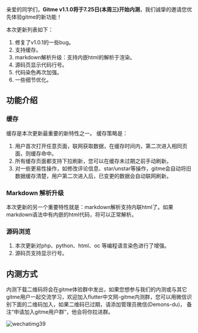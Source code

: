 亲爱的同学们，**Gitme v1.1.0将于7.25日(本周三)开始内测**，我们诚挚的邀请您优先体验gitme的新功能！

本次更新列表如下：

1. 修复了v1.0.1的一些bug。
2. 支持缓存。
3. markdown解析升级：支持内嵌html的解析于渲染。
4. 源码页显示代码行号。
5. 代码染色再次加强。
6. 一些细节优化。

## 功能介绍

### 缓存

缓存是本次更新最重要的新特性之一。 缓存策略是：

1. 用户首次打开任意页面，联网获取数据，在缓存时间内，第二次进入相同页面，则缓存命中。
2. 所有缓存页面都支持下拉刷新，您可以在缓存未过期之前手动刷新。
3. 对一些更易性操作，如修改评论信息、star/unstar等操作，gitme会自动将旧数据缓存清楚，用户第二次进入后，已变更的数据会自动联网刷新。

### Markdown 解析升级

本次更新的另一个重要特性就是：markdown解析支持内联html了。如果markdown语法中有内嵌的html代码，将可以正常解析。

### 源码浏览

1. 本次更新对php、python、html、oc 等编程语言染色进行了增强。
2. 源码页支持显示行号。

## 内测方式

内测下载二维码将会在gitme体验群中发出，如果您想参与我们的内测或与其它gitme用户一起交流学习，欢迎加入flutter中文网-gitme内测群，您可以用微信识别下面的二维码加入，如果二维码已过期，请添加管理员微信(Demons-du)， 备注“申请加入gitme用户群”，他会将你拉进群。

![wechatimg39](https://user-images.githubusercontent.com/20411648/43072015-2bb8c270-8ea7-11e8-8333-96f74b757265.jpeg)

